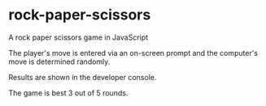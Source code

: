 # rock-paper-scissors
A rock paper scissors game in JavaScript

The player's move is entered via an on-screen prompt and the computer's move is determined randomly.

Results are shown in the developer console.

The game is best 3 out of 5 rounds.